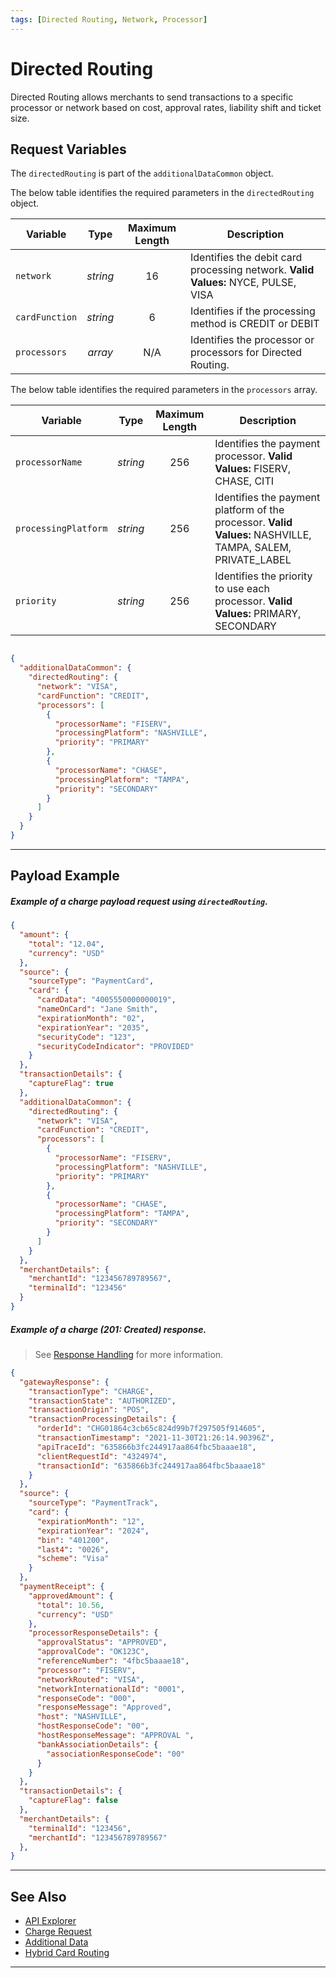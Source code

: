```yaml
---
tags: [Directed Routing, Network, Processor]
---
```


# Directed Routing

Directed Routing allows merchants to send transactions to a specific processor or network based on cost, approval rates, liability shift and ticket size.


## Request Variables

The `directedRouting` is part of the `additionalDataCommon` object.

<!--
type: tab
titles: directedRouting, processors, JSON Example
-->

The below table identifies the required parameters in the `directedRouting` object.

| Variable | Type | Maximum Length | Description |
| -------- | :--: | :------------: | ------------------ |
| `network` | *string* | 16 | Identifies the debit card processing network. **Valid Values:** NYCE, PULSE, VISA |
| `cardFunction` | *string* | 6 | Identifies if the processing method is CREDIT or DEBIT |
| `processors` | *array* | N/A  | Identifies the processor or processors for Directed Routing. |

<!--
type: tab
-->

The below table identifies the required parameters in the `processors` array.

| Variable | Type | Maximum Length | Description |
| -------- | :--: | :------------: | ------------------ |
| `processorName` | *string* | 256 | Identifies the payment processor. **Valid Values:** FISERV, CHASE, CITI |
| `processingPlatform` | *string* | 256 | Identifies the payment platform of the processor. **Valid Values:** NASHVILLE, TAMPA, SALEM, PRIVATE_LABEL |
| `priority` | *string* | 256 | Identifies the priority to use each processor. **Valid Values:** PRIMARY, SECONDARY |

<!--
type: tab
-->

```json

{
  "additionalDataCommon": {
    "directedRouting": {
      "network": "VISA",
      "cardFunction": "CREDIT",
      "processors": [
        {
          "processorName": "FISERV",
          "processingPlatform": "NASHVILLE",
          "priority": "PRIMARY"
        },
        {
          "processorName": "CHASE",
          "processingPlatform": "TAMPA",
          "priority": "SECONDARY"
        }
      ]
    }
  }
}

```

<!-- type: tab-end -->

---

## Payload Example

<!--
type: tab
titles: Request, Response
-->

##### Example of a charge payload request using `directedRouting`.

```json
{
  "amount": {
    "total": "12.04",
    "currency": "USD"
  },
  "source": {
    "sourceType": "PaymentCard",
    "card": {
      "cardData": "4005550000000019",
      "nameOnCard": "Jane Smith",
      "expirationMonth": "02",
      "expirationYear": "2035",
      "securityCode": "123",
      "securityCodeIndicator": "PROVIDED"
    }
  },
  "transactionDetails": {
    "captureFlag": true
  },
  "additionalDataCommon": {
    "directedRouting": {
      "network": "VISA",
      "cardFunction": "CREDIT",
      "processors": [
        {
          "processorName": "FISERV",
          "processingPlatform": "NASHVILLE",
          "priority": "PRIMARY"
        },
        {
          "processorName": "CHASE",
          "processingPlatform": "TAMPA",
          "priority": "SECONDARY"
        }
      ]
    }
  },
  "merchantDetails": {
    "merchantId": "123456789789567",
    "terminalId": "123456"
  }
}
```
<!--
type: tab
-->

##### Example of a charge (201: Created) response.

<!-- theme: info -->
> See [Response Handling](?path=docs/Resources/Guides/Response-Codes/Response-Handling.md) for more information.

```json
{
  "gatewayResponse": {
    "transactionType": "CHARGE",
    "transactionState": "AUTHORIZED",
    "transactionOrigin": "POS",
    "transactionProcessingDetails": {
      "orderId": "CHG01864c3cb65c824d99b7f297505f914605",
      "transactionTimestamp": "2021-11-30T21:26:14.90396Z",
      "apiTraceId": "635866b3fc244917aa864fbc5baaae18",
      "clientRequestId": "4324974",
      "transactionId": "635866b3fc244917aa864fbc5baaae18"
    }
  },
  "source": {
    "sourceType": "PaymentTrack",
    "card": {
      "expirationMonth": "12",
      "expirationYear": "2024",
      "bin": "401200",
      "last4": "0026",
      "scheme": "Visa"
    }
  },
  "paymentReceipt": {
    "approvedAmount": {
      "total": 10.56,
      "currency": "USD"
    },
    "processorResponseDetails": {
      "approvalStatus": "APPROVED",
      "approvalCode": "OK123C",
      "referenceNumber": "4fbc5baaae18",
      "processor": "FISERV",
      "networkRouted": "VISA",
      "networkInternationalId": "0001",
      "responseCode": "000",
      "responseMessage": "Approved",
      "host": "NASHVILLE",
      "hostResponseCode": "00",
      "hostResponseMessage": "APPROVAL ",
      "bankAssociationDetails": {
        "associationResponseCode": "00"
      }
    }
  },
  "transactionDetails": {
    "captureFlag": false
  },
  "merchantDetails": {
    "terminalId": "123456",
    "merchantId": "123456789789567"
  },
}
```

<!-- type: tab-end -->

---

## See Also

- [API Explorer](../api/?type=post&path=/payments/v1/charges)
- [Charge Request](?path=docs/Resources/API-Documents/Payments/Charges.md)
- [Additional Data](?path=docs/Resources/Master-Data/Additional-Data.md)
- [Hybrid Card Routing](?path=docs/Resources/Guides/Routing/Hybrid-Card.md)

---
